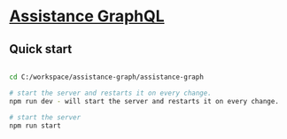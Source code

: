 # [Assistance GraphQL](https://github.com/eat-sleep-code-repeat-it/assistance-graph.git)

## Quick start

```bash

cd C:/workspace/assistance-graph/assistance-graph

# start the server and restarts it on every change.
npm run dev - will start the server and restarts it on every change.

# start the server
npm run start 

```